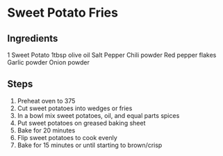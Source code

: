 # Sweet Potato Fries

## Ingredients
1 Sweet Potato
1tbsp olive oil
Salt
Pepper
Chili powder
Red pepper flakes
Garlic powder
Onion powder

## Steps
1. Preheat oven to 375
1. Cut sweet potatoes into wedges or fries
1. In a bowl mix sweet potatoes, oil, and equal parts spices
1. Put sweet potatoes on greased baking sheet
1. Bake for 20 minutes
1. Flip sweet potatoes to cook evenly
1. Bake for 15 minutes or until starting to brown/crisp

